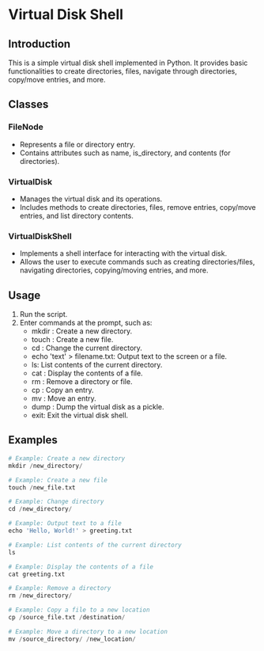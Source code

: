 # Virtual Disk Shell

## Introduction

This is a simple virtual disk shell implemented in Python. It provides basic functionalities to create directories, files, navigate through directories, copy/move entries, and more.

## Classes

### FileNode

- Represents a file or directory entry.
- Contains attributes such as name, is_directory, and contents (for directories).

### VirtualDisk

- Manages the virtual disk and its operations.
- Includes methods to create directories, files, remove entries, copy/move entries, and list directory contents.

### VirtualDiskShell

- Implements a shell interface for interacting with the virtual disk.
- Allows the user to execute commands such as creating directories/files, navigating directories, copying/moving entries, and more.

## Usage

1. Run the script.
2. Enter commands at the prompt, such as:
   - mkdir <Directory Name>: Create a new directory.
   - touch <File Name>: Create a new file.
   - cd <Directory Name>: Change the current directory.
   - echo 'text' > filename.txt: Output text to the screen or a file.
   - ls: List contents of the current directory.
   - cat <File Name>: Display the contents of a file.
   - rm <Directory or File Name>: Remove a directory or file.
   - cp <Source> <Destination>: Copy an entry.
   - mv <Source> <Destination>: Move an entry.
   - dump <Virtual Disk Dump Path>: Dump the virtual disk as a pickle.
   - exit: Exit the virtual disk shell.

## Examples

```python
# Example: Create a new directory
mkdir /new_directory/

# Example: Create a new file
touch /new_file.txt

# Example: Change directory
cd /new_directory/

# Example: Output text to a file
echo 'Hello, World!' > greeting.txt

# Example: List contents of the current directory
ls

# Example: Display the contents of a file
cat greeting.txt

# Example: Remove a directory
rm /new_directory/

# Example: Copy a file to a new location
cp /source_file.txt /destination/

# Example: Move a directory to a new location
mv /source_directory/ /new_location/
